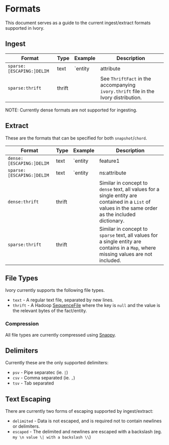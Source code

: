 Formats
=======

This document serves as a guide to the current ingest/extract formats supported in Ivory.


Ingest
------

Format                    | Type   | Example                                      | Description
------------------------- | ------ | -------------------------------------------- | -----------
`sparse:[ESCAPING:]DELIM` | text   | `entity|attribute|value|YY-MM-DD'T'HH:MM:SS` | Text delimited by a single character, and optionally escaped.
`sparse:thrift`           | thrift |                                              | See `ThriftFact` in the accompanying `ivory.thrift` file in the Ivory distribution.

NOTE: Currently dense formats are not supported for ingesting.


Extract
-------

These are the formats that can be specified for both `snapshot`/`chord`.

Format                    | Type   | Example                                           | Description
------------------------- | ------ | ------------------------------------------------- | ------------
`dense:[ESCAPING:]DELIM`  | text   | `entity|feature1|NA|feature3`                     | All features/values for a single fact are represented in a single line, in which the order is defined in an accompanying `.dictionary`.
`sparse:[ESCAPING:]DELIM` | text   | `entity|ns:attribute|value|YYYY-MM-DD'T'HH:MM:SS` | Each fact is represented by a separate entry
`dense:thrift`            | thrift |                                                   | Similar in concept to `dense` text, all values for a single entity are contained in a `List` of values in the same order as the included dictionary.
`sparse:thrift`           | thrift |                                                   | Similar in concept to `sparse` text, all values for a single entity are contains in a `Map`, where missing values are not included.


File Types
----------

Ivory currently supports the following file types.

- `text` - A regular text file, separated by new lines.
- `thrift` - A Hadoop [SequenceFile](http://wiki.apache.org/hadoop/SequenceFile) where the key is `null` and the value
  is the relevant bytes of the fact/entity.

### Compression

All file types are currently compressed using [Snappy](https://code.google.com/p/snappy/).


Delimiters
----------

Currently these are the only supported delimiters:

- `psv` - Pipe separatec (ie. `|`)
- `csv` - Comma separated (ie. `,`)
- `tsv` - Tab separated

Text Escaping
-------------

There are currently two forms of escaping supported by ingest/extract:

- `delimited` - Data is not escaped, and is required not to contain newlines or delimiters.
- `escaped` - The delimited and newlines are escaped with a backslash (eg. `my \n value \| with a backslash \\`)
